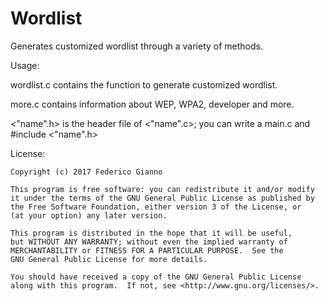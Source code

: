 # Wordlist

Generates customized wordlist through a variety of methods.

Usage:

   wordlist.c contains the function to generate customized wordlist.
   
   more.c contains information about WEP, WPA2, developer and more.
   
   <"name".h> is the header file of <"name".c>; you can write a main.c and #include <"name".h> 

License:

    Copyright (c) 2017 Federico Gianno
    
    This program is free software: you can redistribute it and/or modify
    it under the terms of the GNU General Public License as published by
    the Free Software Foundation, either version 3 of the License, or
    (at your option) any later version.

    This program is distributed in the hope that it will be useful,
    but WITHOUT ANY WARRANTY; without even the implied warranty of
    MERCHANTABILITY or FITNESS FOR A PARTICULAR PURPOSE.  See the
    GNU General Public License for more details.

    You should have received a copy of the GNU General Public License
    along with this program.  If not, see <http://www.gnu.org/licenses/>.
